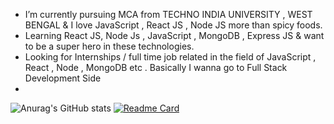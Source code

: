 
                                     
-  I’m currently pursuing MCA from TECHNO INDIA UNIVERSITY , WEST BENGAL & I love JavaScript , React JS , Node JS more than spicy foods.
-  Learning React JS, Node Js , JavaScript , MongoDB , Express JS & want to be a super hero in these technologies.
-  Looking for Internships / full time job related in the field of JavaScript , React , Node , MongoDB etc . Basically I wanna go to Full Stack Development Side
-  
![Anurag's GitHub stats](https://github-readme-stats.vercel.app/api?username=AnmolSingh-01&show_icons=true&theme=tokyonight)
[![Readme Card](https://github-readme-stats.vercel.app/api/pin/?username=AnmolSingh-01&repo=github-readme-stats)](https://github.com/anuraghazra/github-readme-stats)



